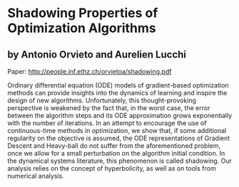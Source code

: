 # Shadowing Properties of Optimization Algorithms
## by Antonio Orvieto and Aurelien Lucchi

Paper: http://people.inf.ethz.ch/orvietoa/shadowing.pdf

Ordinary differential equation (ODE) models of gradient-based optimization methods can provide insights into the dynamics of learning and inspire the design of new algorithms. Unfortunately, this thought-provoking perspective is weakened by the fact that, in the worst case, the error between the algorithm steps and its ODE approximation grows exponentially with the number of iterations. In an attempt to encourage the use of continuous-time methods in optimization, we show that, if some additional regularity on the objective is assumed, the ODE representations of Gradient Descent and Heavy-ball do not suffer from the aforementioned problem, once we allow for a small perturbation on the algorithm initial condition. In the dynamical systems literature, this phenomenon is called shadowing. Our analysis relies on the concept of hyperbolicity, as well as on tools from numerical analysis.

